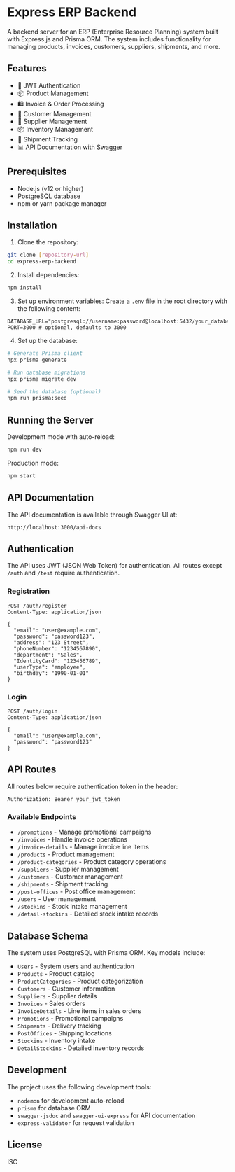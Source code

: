 # Express ERP Backend

A backend server for an ERP (Enterprise Resource Planning) system built with Express.js and Prisma ORM. The system includes functionality for managing products, invoices, customers, suppliers, shipments, and more.

## Features

- 🔐 JWT Authentication
- 📦 Product Management
- 🛍️ Invoice & Order Processing
- 👥 Customer Management
- 🏢 Supplier Management
- 📦 Inventory Management
- 🚚 Shipment Tracking
- 📊 API Documentation with Swagger

## Prerequisites

- Node.js (v12 or higher)
- PostgreSQL database
- npm or yarn package manager

## Installation

1. Clone the repository:
```bash
git clone [repository-url]
cd express-erp-backend
```

2. Install dependencies:
```bash
npm install
```

3. Set up environment variables:
Create a `.env` file in the root directory with the following content:
```env
DATABASE_URL="postgresql://username:password@localhost:5432/your_database_name"
PORT=3000 # optional, defaults to 3000
```

4. Set up the database:
```bash
# Generate Prisma client
npx prisma generate

# Run database migrations
npx prisma migrate dev

# Seed the database (optional)
npm run prisma:seed
```

## Running the Server

Development mode with auto-reload:
```bash
npm run dev
```

Production mode:
```bash
npm start
```

## API Documentation

The API documentation is available through Swagger UI at:
```
http://localhost:3000/api-docs
```

## Authentication

The API uses JWT (JSON Web Token) for authentication. All routes except `/auth` and `/test` require authentication.

### Registration
```http
POST /auth/register
Content-Type: application/json

{
  "email": "user@example.com",
  "password": "password123",
  "address": "123 Street",
  "phoneNumber": "1234567890",
  "department": "Sales",
  "IdentityCard": "123456789",
  "userType": "employee",
  "birthday": "1990-01-01"
}
```

### Login
```http
POST /auth/login
Content-Type: application/json

{
  "email": "user@example.com",
  "password": "password123"
}
```

## API Routes

All routes below require authentication token in the header:
```http
Authorization: Bearer your_jwt_token
```

### Available Endpoints

- `/promotions` - Manage promotional campaigns
- `/invoices` - Handle invoice operations
- `/invoice-details` - Manage invoice line items
- `/products` - Product management
- `/product-categories` - Product category operations
- `/suppliers` - Supplier management
- `/customers` - Customer management
- `/shipments` - Shipment tracking
- `/post-offices` - Post office management
- `/users` - User management
- `/stockins` - Stock intake management
- `/detail-stockins` - Detailed stock intake records

## Database Schema

The system uses PostgreSQL with Prisma ORM. Key models include:

- `Users` - System users and authentication
- `Products` - Product catalog
- `ProductCategories` - Product categorization
- `Customers` - Customer information
- `Suppliers` - Supplier details
- `Invoices` - Sales orders
- `InvoiceDetails` - Line items in sales orders
- `Promotions` - Promotional campaigns
- `Shipments` - Delivery tracking
- `PostOffices` - Shipping locations
- `Stockins` - Inventory intake
- `DetailStockins` - Detailed inventory records

## Development

The project uses the following development tools:

- `nodemon` for development auto-reload
- `prisma` for database ORM
- `swagger-jsdoc` and `swagger-ui-express` for API documentation
- `express-validator` for request validation

## License

ISC

